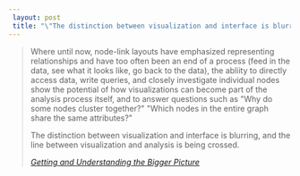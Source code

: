 ```yaml
---
 layout: post
 title: "\"The distinction between visualization and interface is blurring, and the line between visualization and analysis is being crossed\""
---
```


<blockquote>
<p>Where until now, node-link layouts have emphasized representing relationships and have too often been an end of a process (feed in the data, see what it looks like, go back to the data), the abliity to directly access data, write queries, and closely investigate individual nodes show the potential of how visualizations can become part of the analysis process itself, and to answer questions such as "Why do some nodes cluster together?" "Which nodes in the entire graph share the same attributes?"</p>
<p>The distinction between visualization and interface is blurring, and the line between visualization and analysis is being crossed.</p>
<cite><a href="http://www.research.att.com/articles/featured_stories/2009/200910_more_than_just_a_picture.html">Getting and Understanding the Bigger Picture</a></cite></blockquote>

